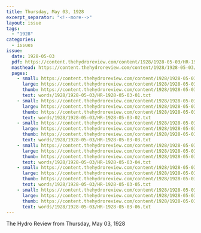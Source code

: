 ```yaml
---
title: Thursday, May 03, 1928
excerpt_separator: "<!--more-->"
layout: issue
tags:
  - "1928"
categories:
  - issues
issue:
  date: 1928-05-03
  pdf: https://content.thehydroreview.com/content/1928/1928-05-03/HR-1928-05-03.pdf
  masthead: https://content.thehydroreview.com/content/1928/1928-05-03/masthead/HR-1928-05-03.jpg
  pages:
    - small: https://content.thehydroreview.com/content/1928/1928-05-03/small/HR-1928-05-03-01.jpg
      large: https://content.thehydroreview.com/content/1928/1928-05-03/large/HR-1928-05-03-01.jpg
      thumb: https://content.thehydroreview.com/content/1928/1928-05-03/thumbnails/HR-1928-05-03-01.jpg
      text: words/1928/1928-05-03/HR-1928-05-03-01.txt
    - small: https://content.thehydroreview.com/content/1928/1928-05-03/small/HR-1928-05-03-02.jpg
      large: https://content.thehydroreview.com/content/1928/1928-05-03/large/HR-1928-05-03-02.jpg
      thumb: https://content.thehydroreview.com/content/1928/1928-05-03/thumbnails/HR-1928-05-03-02.jpg
      text: words/1928/1928-05-03/HR-1928-05-03-02.txt
    - small: https://content.thehydroreview.com/content/1928/1928-05-03/small/HR-1928-05-03-03.jpg
      large: https://content.thehydroreview.com/content/1928/1928-05-03/large/HR-1928-05-03-03.jpg
      thumb: https://content.thehydroreview.com/content/1928/1928-05-03/thumbnails/HR-1928-05-03-03.jpg
      text: words/1928/1928-05-03/HR-1928-05-03-03.txt
    - small: https://content.thehydroreview.com/content/1928/1928-05-03/small/HR-1928-05-03-04.jpg
      large: https://content.thehydroreview.com/content/1928/1928-05-03/large/HR-1928-05-03-04.jpg
      thumb: https://content.thehydroreview.com/content/1928/1928-05-03/thumbnails/HR-1928-05-03-04.jpg
      text: words/1928/1928-05-03/HR-1928-05-03-04.txt
    - small: https://content.thehydroreview.com/content/1928/1928-05-03/small/HR-1928-05-03-05.jpg
      large: https://content.thehydroreview.com/content/1928/1928-05-03/large/HR-1928-05-03-05.jpg
      thumb: https://content.thehydroreview.com/content/1928/1928-05-03/thumbnails/HR-1928-05-03-05.jpg
      text: words/1928/1928-05-03/HR-1928-05-03-05.txt
    - small: https://content.thehydroreview.com/content/1928/1928-05-03/small/HR-1928-05-03-06.jpg
      large: https://content.thehydroreview.com/content/1928/1928-05-03/large/HR-1928-05-03-06.jpg
      thumb: https://content.thehydroreview.com/content/1928/1928-05-03/thumbnails/HR-1928-05-03-06.jpg
      text: words/1928/1928-05-03/HR-1928-05-03-06.txt
---
```


The Hydro Review from Thursday, May 03, 1928

<!--more-->

